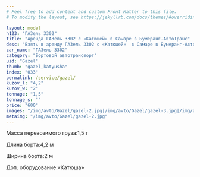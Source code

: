 ```yaml
---
# Feel free to add content and custom Front Matter to this file.
# To modify the layout, see https://jekyllrb.com/docs/themes/#overriding-theme-defaults

layout: model
h123: "ГАЗель 3302"
title: "Аренда ГАЗель 3302 с «Катюшей» в Самаре в Бумеранг-АвтоТранс"
desc: "Взять в аренду ГАЗель 3302 с «Катюшей»  в Самаре в Бумеранг-АвтоТранс"
car_name: "ГАЗель 3302"
category: "Бортовой автотранспорт"
uid: "Gazel"
thumb: "gazel_katyusha"
index: "033"
permalink: /service/gazel/
kuzov_l: "4,2"
kuzov_w: "2"
tonnage: "1,5"
tonnage_s: ""
price: "600"
images: "/img/avto/Gazel/gazel-2.jpg|/img/avto/Gazel/gazel-3.jpg|/img/avto/Gazel/gazel-4.jpg"
metaimg: "/img/avto/Gazel/gazel-2.jpg"
---
```


<span>Масса перевозимого груза:</span><span>1,5 т</span>

<span>Длина борта:</span><span>4,2 м</span>

<span>Ширина борта:</span><span>2 м</span>

<span>Доп. оборудование:</span><span>«Катюша»</span>
